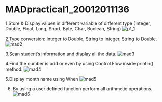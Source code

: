 # MADpractical1_20012011136

1.Store & Display values in different variable of different type (Integer, Double, Float, Long, Short, Byte, Char, Boolean, String)
![p1_1](https://user-images.githubusercontent.com/110655668/186093965-3484fed3-290d-45de-ab18-e68415c94698.png)

2.Type conversion: Integer to Double, String to Integer, String to Double.
![mad2](https://user-images.githubusercontent.com/110655668/183472280-5c72d166-d1f2-4c32-b3d3-e94087325c27.png)

3.Scan student’s information and display all the data.
![mad3](https://user-images.githubusercontent.com/110655668/183472372-a6c29275-a334-41d9-906b-e8a1e96088ac.png)

4.Find the number is odd or even by using Control Flow inside println() method.
![mad4](https://user-images.githubusercontent.com/110655668/183472499-39835ae0-e9a2-468e-b327-7fd1188ee730.png)

5.Display month name using When
![mad5](https://user-images.githubusercontent.com/110655668/183472579-2ecbbdc8-001e-4461-8b66-0c922ecb6b5c.png)

6. By using a user defined function perform all arithmetic operations.
![mad6](https://user-images.githubusercontent.com/110655668/183472638-abce9d77-bb1e-4019-bf86-3b2068ce6db2.png)
